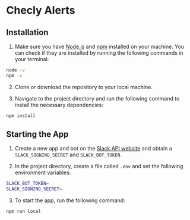 # Checly Alerts

## Installation
1. Make sure you have [Node.js](https://nodejs.org/) and [npm](https://www.npmjs.com/) installed on your machine. You can check if they are installed by running the following commands in your terminal:
```sh
node -v
npm -v
```

2. Clone or download the repository to your local machine.

3. Navigate to the project directory and run the following command to install the necessary dependencies:
```sh
npm install
```


## Starting the App
1. Create a new app and bot on the [Slack API website](https://api.slack.com/apps) and obtain a `SLACK_SIGNING_SECRET` and `SLACK_BOT_TOKEN`.

2. In the project directory, create a file called `.env` and set the following environment variables:
```bash
SLACK_BOT_TOKEN=
SLACK_SIGNING_SECRET=
```

3. To start the app, run the following command:
```sh
npm run local
```
